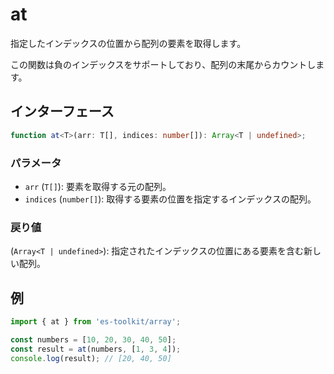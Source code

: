 # at

指定したインデックスの位置から配列の要素を取得します。

この関数は負のインデックスをサポートしており、配列の末尾からカウントします。

## インターフェース

```typescript
function at<T>(arr: T[], indices: number[]): Array<T | undefined>;
```

### パラメータ

- `arr` (`T[]`): 要素を取得する元の配列。
- `indices` (`number[]`): 取得する要素の位置を指定するインデックスの配列。

### 戻り値

(`Array<T | undefined>`): 指定されたインデックスの位置にある要素を含む新しい配列。

## 例

```typescript
import { at } from 'es-toolkit/array';

const numbers = [10, 20, 30, 40, 50];
const result = at(numbers, [1, 3, 4]);
console.log(result); // [20, 40, 50]
```
